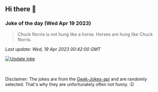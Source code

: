 ## Hi there 👋

### Joke of the day (Wed Apr 19 2023)
<!-- joke -->
>Chuck Norris is not hung like a horse. Horses are hung like Chuck Norris.
<!-- /joke -->

*Last update: Wed, 19 Apr 2023 00:42:00 GMT*

[![Update joke](https://github.com/nclskfm/nclskfm/actions/workflows/joke.yml/badge.svg)](https://github.com/nclskfm/nclskfm/actions/workflows/joke.yml)

<br><br>
Disclaimer: The jokes are from the [Geek-Jokes-api](https://github.com/sameerkumar18/geek-joke-api) and are randomly selected. That's why they are unfortunately often not funny. :D
